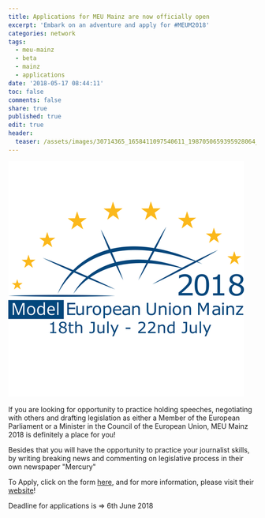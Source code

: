 ```yaml
---
title: Applications for MEU Mainz are now officially open
excerpt: 'Embark on an adventure and apply for #MEUM2018'
categories: network
tags:
  - meu-mainz
  - beta
  - mainz
  - applications
date: '2018-05-17 08:44:11'
toc: false
comments: false
share: true
published: true
edit: true
header:
  teaser: /assets/images/30714365_1658411097540611_1987050659395928064_n.png
---
```

![](/assets/images/rsz_30714365_1658411097540611_1987050659395928064_n.png)

If you are looking for opportunity to practice holding speeches, negotiating with others and drafting legislation as either a Member of the European Parliament or a Minister in the Council of the European Union, MEU Mainz 2018 is definitely a place for you!

Besides that you will have the opportunity to practice your journalist skills, by writing breaking news and commenting on legislative process in their own newspaper "Mercury"

To Apply, click on the form [here](https://podio.com/webforms/20875521/1437096), and for more information, please visit their [website](http://meum.aegee-mainz.de/)!

Deadline for applications is => 6th June 2018
